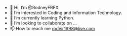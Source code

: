- 👋 Hi, I’m @RodneyFRFX
- 👀 I’m interested in Coding and Information Technology.
- 🌱 I’m currently learning Python.
- 💞️ I’m looking to collaborate on ...
- 📫 How to reach me rodejr1998@live.com

<!---
RodneyFRFX/RodneyFRFX is a ✨ special ✨ repository because its `README.md` (this file) appears on your GitHub profile.
You can click the Preview link to take a look at your changes.
--->
